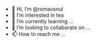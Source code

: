 - 👋 Hi, I’m @romausnul
- 👀 I’m interested in tea 
- 🌱 I’m currently learning ...
- 💞️ I’m looking to collaborate on ...
- 📫 How to reach me ...

<!---
romausnul/romausnul is a ✨ special ✨ repository because its `README.md` (this file) appears on your GitHub profile.
You can click the Preview link to take a look at your changes.
--->
